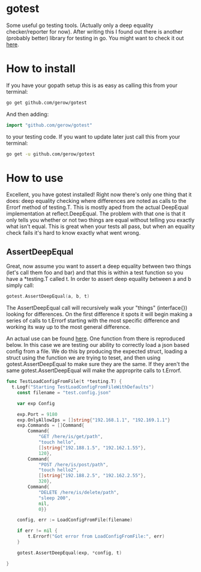 gotest
======

Some useful go testing tools.  (Actually only a deep equality checker/reporter for now).  After writing this I found out there is another (probably better) library for testing in go.  You might want to check it out [here](http://labix.org/gocheck).

How to install
======

If you have your gopath setup this is as easy as calling this from your terminal:

```bash
go get github.com/gerow/gotest
```

And then adding:

```go
import "github.com/gerow/gotest"
```
to your testing code.  If you want to update later just call this from your terminal:

```bash
go get -u github.com/gerow/gotest
```

How to use
==========
Excellent, you have gotest installed! Right now there's only one thing that it does: deep equality checking where differences are noted as calls to the Errorf method of testing.T. This is mostly aped from the actual DeepEqual implementation at reflect.DeepEqual.  The problem with that one is that it only tells you whether or not two things are equal without telling you exactly what isn't equal. This is great when your tests all pass, but when an equality check fails it's hard to know exactly what went wrong.

AssertDeepEqual
---------------
Great, now assume you want to assert a deep equality between two things (let's call them foo and bar) and that this is within a test function so you have a *testing.T called t.  In order to assert deep equality between a and b simply call:

```go
gotest.AssertDeepEqual(a, b, t)
```
The AssertDeepEqual call will recursively walk your "things" (interface{}) looking for differences.  On the first difference it spots it will begin making a series of calls to t.Errorf starting with the most specific difference and working its way up to the most general difference.

An actual use can be found [here](https://github.com/gerow/boop/blob/dev/src/boop/boop_config_test.go).  One function from there is reproduced below. In this case we are testing our ability to correctly load a json based config from a file.  We do this by producing the expected struct, loading a struct using the function we are trying to teset, and then using gotest.AssertDeepEqual to make sure they are the same. If they aren't the same gotest.AssertDeepEqual will make the approprite calls to t.Errorf.
```go
func TestLoadConfigFromFile(t *testing.T) {
  t.Logf("Starting TestLoadConfigFromFileWithDefaults")
	const filename = "test.config.json"

	var exp Config

	exp.Port = 9180
	exp.OnlyAllowIps = []string{"192.168.1.1", "192.169.1.1"}
	exp.Commands = []Command{
		Command{
			"GET /here/is/get/path",
			"touch hello",
			[]string{"192.188.1.5", "192.162.1.55"},
			120},
		Command{
			"POST /here/is/post/path",
			"touch hello2",
			[]string{"192.188.2.5", "192.162.2.55"},
			320},
		Command{
			"DELETE /here/is/delete/path",
			"sleep 200",
			nil,
			0}}

	config, err := LoadConfigFromFile(filename)

	if err != nil {
		t.Errorf("Got error from LoadConfigFromFile:", err)
	}

	gotest.AssertDeepEqual(exp, *config, t)

}
```
